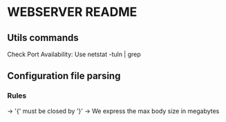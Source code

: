 # WEBSERVER README

## Utils commands
Check Port Availability: Use netstat -tuln | grep <port>

## Configuration file parsing

### Rules
-> '{' must be closed by '}'
-> We express the max body size in megabytes
